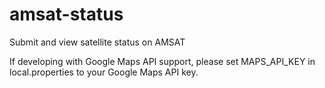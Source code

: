 # amsat-status
Submit and view satellite status on AMSAT

If developing with Google Maps API support, please set MAPS_API_KEY in
local.properties to your Google Maps API key.
